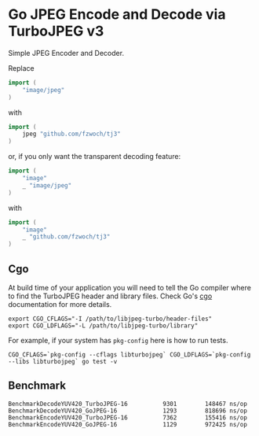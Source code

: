 # Go JPEG Encode and Decode via TurboJPEG v3

Simple JPEG Encoder and Decoder.

Replace
```Go
import (
    "image/jpeg"
)
```

with

```Go
import (
    jpeg "github.com/fzwoch/tj3"
)
```

or, if you only want the transparent decoding feature:

```Go
import (
    "image"
    _ "image/jpeg"
)
```

with

```Go
import (
    "image"
    _ "github.com/fzwoch/tj3"
)
```

## Cgo

At build time of your application you will need to tell the Go compiler where to find the TurboJPEG header and library files. Check Go's [cgo](https://pkg.go.dev/cmd/cgo) documentation for more details.

```shell
export CGO_CFLAGS="-I /path/to/libjpeg-turbo/header-files"
export CGO_LDFLAGS="-L /path/to/libjpeg-turbo/library"
```

For example, if your system has `pkg-config` here is how to run tests.

```shell
CGO_CFLAGS=`pkg-config --cflags libturbojpeg` CGO_LDFLAGS=`pkg-config --libs libturbojpeg` go test -v
```

## Benchmark

```
BenchmarkDecodeYUV420_TurboJPEG-16    	    9301	    148467 ns/op
BenchmarkDecodeYUV420_GoJPEG-16       	    1293	    818696 ns/op
BenchmarkEncodeYUV420_TurboJPEG-16    	    7362	    155416 ns/op
BenchmarkEncodeYUV420_GoJPEG-16       	    1129	    972425 ns/op
```
